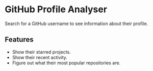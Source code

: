 # GitHub Profile Analyser

Search for a GitHub username to see information about their profile.

## Features

- Show their starred projects.
- Show their recent activity.
- Figure out what their most popular repositories are.
